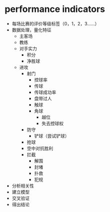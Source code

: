 # performance indicators
- 每场比赛的评价等级标签（0，1，2，3......）
- 数据处理，量化特征
	- 主客场
	- 教练
	- 对手实力
	  - 积分
	  - 净胜球
  - 进攻
  	- 射门
        - 控球率
        - 传球
        - 传球成功率
        - 盘带过人
        - 触球
        - 角球
	      - 越位
	      - 失去控球权
	- 防守
		- 铲球（尝试铲球）
  	- 抢球
  	- 空中对抗胜利
    - 拦截
        - 解围
        - 封堵
        - 扑救
        - 犯规
- 分析相关性
- 建立模型
- 交叉验证
- 得出结论